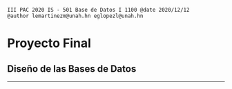 ```
III PAC 2020 IS - 501 Base de Datos I 1100 @date 2020/12/12
@author lemartinezm@unah.hn eglopezl@unah.hn
```
# Proyecto Final

## Diseño de las Bases de Datos
-----------------
